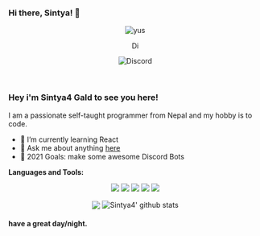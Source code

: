 ### Hi there, Sintya! 👋
<p align="center"> <img src="https://komarev.com/ghpvc/?username=Sintya4" alt="yus" /> </p>
<p align='center'> <a href="https://dsc.gg/mincoder">
  <img align="center" alt="Discord Server" width="16px" src="https://cdn.jsdelivr.net/npm/simple-icons@v3/icons/discord.svg" />
</a> </p>

<p align="center"> <img src="https://discord.c99.nl/widget/theme-3/740947753135243354.png" alt="Discord" /> </p>






 
<br />

### Hey i'm Sintya4 Gald to see you here! &nbsp;

I am a passionate self-taught programmer from Nepal and my hobby is to code.
 - 🌱 I’m currently learning React
- 💬 Ask me about anything [here](https://dsc.gg/mincoder)
- 🥅 2021 Goals: make some awesome Discord Bots

**Languages and Tools:** &nbsp;
<p align="center">
<img src="https://img.shields.io/badge/Node.JS-black?style=for-the-badge&logo=node.js" />
<img src="https://img.shields.io/badge/-HTML5-black?style=for-the-badge&logo=HTML5" />
<img src="https://img.shields.io/badge/CSS-black?style=for-the-badge&logo=css3&logoColor=#1572B6" />
<img src="https://img.shields.io/badge/Javascript-black?style=for-the-badge&logo=javascript" />
<img src="https://img.shields.io/badge/Font%20Awesome-black?style=for-the-badge&logo=Font%20Awesome" />
</p>
 

<p align="center">
  <img align="center" src="https://github-readme-stats.vercel.app/api/top-langs/?username=Sintya4&show_icons=true&layout=compact&hide_border=true&theme=dark" />
  <img align="center" src="https://github-readme-stats.vercel.app/api?username=Sintya4&show_icons=true&theme=dark&line_height=21" alt="Sintya4' github stats"/>
 
 

#### have a great day/night.
